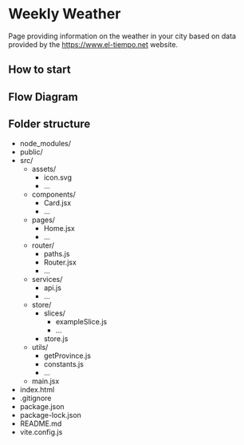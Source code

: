 # Weekly Weather
Page providing information on the weather in your city based on data provided by the https://www.el-tiempo.net website.

## How to start


## Flow Diagram


## Folder structure
- node_modules/
- public/
- src/
  - assets/
    - icon.svg
    - ...
  - components/
    - Card.jsx
    - ...
  - pages/
    - Home.jsx
    - ...
  - router/
    - paths.js
    - Router.jsx
    - ...
  - services/
    - api.js
    - ...
  - store/
    - slices/
      - exampleSlice.js
      - ...
    - store.js
  - utils/
    - getProvince.js
    - constants.js
    - ...
  - main.jsx
- index.html
- .gitignore
- package.json
- package-lock.json
- README.md
- vite.config.js
